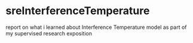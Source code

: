 sreInterferenceTemperature
==========================

report on what i learned about Interference Temperature model as part of my supervised research exposition